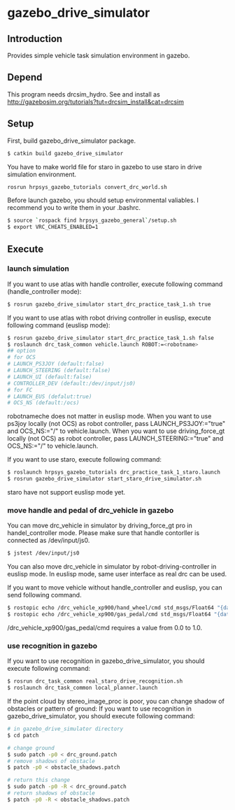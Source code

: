# gazebo_drive_simulator

## Introduction
Provides simple vehicle task simulation environment in gazebo.

## Depend
This program needs drcsim_hydro.
See and install as http://gazebosim.org/tutorials?tut=drcsim_install&cat=drcsim

## Setup
First, build gazebo_drive_simulator package.
```bash
$ catkin build gazebo_drive_simulator
```

You have to make world file for staro in gazebo to use staro in drive simulation environment.
```bash
rosrun hrpsys_gazebo_tutorials convert_drc_world.sh
```

Before launch gazebo, you should setup environmental valiables.
I recommend you to write them in your .bashrc.
```bash
$ source `rospack find hrpsys_gazebo_general`/setup.sh
$ export VRC_CHEATS_ENABLED=1
```

## Execute
### launch simulation
If you want to use atlas with handle controller, execute following command (handle_controller mode):
```bash
$ rosrun gazebo_drive_simulator start_drc_practice_task_1.sh true
```

If you want to use atlas with robot driving controller in euslisp, execute following command (euslisp mode):
```bash
$ rosrun gazebo_drive_simulator start_drc_practice_task_1.sh false
$ roslaunch drc_task_common vehicle.launch ROBOT:=<robotname>
## option
# for OCS
# LAUNCH_PS3JOY (default:false)
# LAUNCH_STEERING (default:false)
# LAUNCH_UI (default:false)
# CONTROLLER_DEV (default:/dev/input/js0)
# for FC
# LAUNCH_EUS (defalut:true)
# OCS_NS (default:/ocs)
```
robotnameche does not matter in euslisp mode.
When you want to use ps3joy locally (not OCS) as robot controller, pass LAUNCH_PS3JOY:="true" and OCS_NS:="/" to vehicle.launch.
When you want to use driving_force_gt locally (not OCS) as robot controller, pass LAUNCH_STEERING:="true" and OCS_NS:="/" to vehicle.launch.

If you want to use staro, execute following command:
```bash
$ roslaunch hrpsys_gazebo_tutorials drc_practice_task_1_staro.launch
$ rosrun gazebo_drive_simulator start_staro_drive_simulator.sh
```
staro have not support euslisp mode yet.

### move handle and pedal of drc_vehicle in gazebo
You can move drc_vehicle in simulator by driving_force_gt pro in handel_controller mode.
Please make sure that handle contorller is connected as /dev/input/js0.
```bash
$ jstest /dev/input/js0
```

You can also move drc_vehicle in simulator by robot-driving-controller in euslisp mode.
In euslisp mode, same user interface as real drc can be used.

If you want to move vehicle without handle_controller and euslisp, you can send following command.
```bash
$ rostopic echo /drc_vehicle_xp900/hand_wheel/cmd std_msgs/Float64 "{data: <rad>}"
$ rostopic echo /drc_vehicle_xp900/gas_pedal/cmd std_msgs/Float64 "{data: <percentage>}"
```
/drc_vehicle_xp900/gas_pedal/cmd requires a value from 0.0 to 1.0.

### use recognition in gazebo
If you want to use recognition in gazebo_drive_simulator, you should execute following command:
```bash
$ rosrun drc_task_common real_staro_drive_recognition.sh
$ roslaunch drc_task_common local_planner.launch
```

If the point cloud by stereo_image_proc is poor, you can change shadow of obstacles or pattern of ground:
If you want to use recognition in gazebo_drive_simulator, you should execute following command:
```bash
# in gazebo_drive_simulator directory
$ cd patch

# change ground
$ sudo patch -p0 < drc_ground.patch
# remove shadows of obstacle
$ patch -p0 < obstacle_shadows.patch

# return this change
$ sudo patch -p0 -R < drc_ground.patch
# return shadows of obstacle
$ patch -p0 -R < obstacle_shadows.patch 
```
